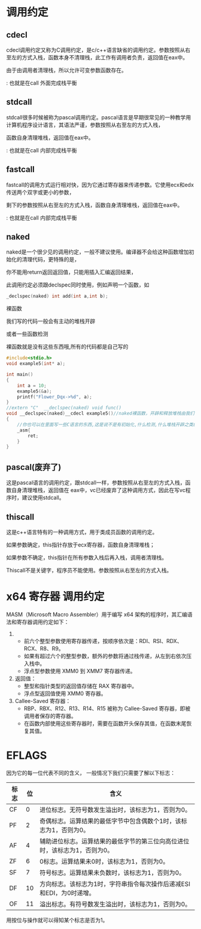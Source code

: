 

# 调用约定

## cdecl

cdecl调用约定又称为C调用约定，是c/c++语言缺省的调用约定。参数按照从右至左的方式入栈，函数本身不清理栈，此工作有调用者负责，返回值在eax中。

由于由调用者清理栈，所以允许可变参数函数存在。

: 也就是在call 外面完成栈平衡

## stdcall

stdcall很多时候被称为pascal调用约定。pascal语言是早期很常见的一种教学用计算机程序设计语言，其语法严谨，参数按照从右至左的方式入栈，

函数自身清理堆栈，返回值在eax中。

: 也就是在call 内部完成栈平衡

## fastcall

fastcall的调用方式运行相对快，因为它通过寄存器来传递参数。它使用ecx和edx传送两个双字或更小的参数，

剩下的参数按照从右至左的方式入栈，函数自身清理堆栈，返回值在eax中。

: 也就是在call 内部完成栈平衡

## naked

naked是一个很少见的调用约定，一般不建议使用。编译器不会给这种函数增加初始化的清理代码，更特殊的是，

你不能用return返回返回值，只能用插入汇编返回结果，

此调用约定必须跟declspec同时使用，例如声明一个函数，如

```c
_declspec(naked) int add(int a,int b);
```



裸函数

我们写的代码一般会有主动的堆栈开辟

或者一些函数检测

裸函数就是没有这些东西哦,所有的代码都是自己写的

```c
#include<stdio.h>
void example5(int* a);

int main()
{
    int a = 10;
    example5(&a);
    printf("Flower_Dqx->%d", a);
}
//extern "C"  __declspec(naked) void func()
void __declspec(naked)__cdecl example5()//naked裸函数，开辟和释放堆栈由我们自己写。
{
    //你也可以在里面写一些C语言的东西,这是说不是有初始化,什么检测,什么堆栈开辟之类的
    _asm{
        ret;
    }
}
```





## pascal(废弃了)

这是pascal语言的调用约定，跟stdcall一样，参数按照从右至左的方式入栈，函数自身清理堆栈，返回值在 eax中，vc已经废弃了这种调用方式，因此在写vc程序时，建议使用stdcall。

## thiscall

这是c++语言特有的一种调用方式，用于类成员函数的调用约定。

如果参数确定，this指针存放于ecx寄存器，函数自身清理堆栈；

如果参数不确定，this指针在所有参数入栈后再入栈，调用者清理栈。

Thiscall不是关键字，程序员不能使用。参数按照从右至左的方式入栈。



# x64 寄存器 调用约定

MASM（Microsoft Macro Assembler）用于编写 x64 架构的程序时，其汇编语法和寄存器调用约定如下：

1. - 前六个整型参数使用寄存器传递，按顺序依次是：RDI、RSI、RDX、RCX、R8、R9。
    - 如果有超过六个的整型参数，额外的参数将通过栈传递，从左到右依次压入栈中。
    - 浮点型参数使用 XMM0 到 XMM7 寄存器传递。
2. 返回值：
    - 整型和指针类型的返回值存储在 RAX 寄存器中。
    - 浮点型返回值使用 XMM0 寄存器。
3. Callee-Saved 寄存器：
    - RBP、RBX、R12、R13、R14、R15 被称为 Callee-Saved 寄存器，即被调用者保存的寄存器。
    - 在函数内部使用这些寄存器时，需要在函数开头保存其值，在函数末尾恢复其值。

# EFLAGS



因为它的每一位代表不同的含义， 一般情况下我们只需要了解以下标志：

| 标志 | 位 | 含义 |
| --- | --- | --- |
| CF | 0 | 进位标志。无符号数发生溢出时，该标志为1，否则为0。 |
| PF | 2 | 奇偶标志。运算结果的最低字节中包含偶数个1时，该标志为1，否则为0。 |
| AF | 4 | 辅助进位标志。运算结果的最低字节的第三位向高位进位时，该标志为1，否则为0。 |
| ZF | 6 | 0标志。运算结果未0时，该标志为1，否则为0。 |
| SF | 7 | 符号标志。运算结果未负数时，该标志为1，否则为0。 |
| DF | 10 | 方向标志。该标志为1时，字符串指令每次操作后递减ESI和EDI，为0时递增。 |
| OF | 11 | 溢出标志。有符号数发生溢出时，该标志为1，否则为0。 |

用按位与操作就可以得知某个标志是否为1。